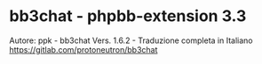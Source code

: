 # bb3chat - phpbb-extension 3.3
Autore: ppk -
bb3chat Vers. 1.6.2 -
Traduzione completa in Italiano 
https://gitlab.com/protoneutron/bb3chat 
